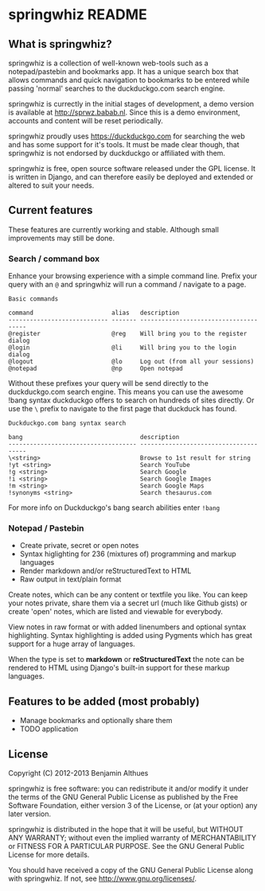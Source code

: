 # springwhiz README

## What is springwhiz?

springwhiz is a collection of well-known web-tools such as a
notepad/pastebin and bookmarks app. It has a unique search box that allows
commands and quick navigation to bookmarks to be entered while passing 'normal'
searches to the duckduckgo.com search engine.

springwhiz is currectly in the initial stages of development, a demo version is
available at http://sprwz.babab.nl. Since this is a demo environment, accounts
and content will be reset periodically.

springwhiz proudly uses https://duckduckgo.com for searching the web and has
some support for it's tools. It must be made clear though, that springwhiz is
not endorsed by duckduckgo or affiliated with them.

springwhiz is free, open source software released under the GPL license. It is
written in Django, and can therefore easily be deployed and extended or altered
to suit your needs.

## Current features

These features are currently working and stable. Although small improvements
may still be done.


### Search / command box

Enhance your browsing experience with a simple command line. Prefix your query
with an `@` and springwhiz will run a command / navigate to a page.

    Basic commands

    command                      alias   description
    ---------------------------- ------- --------------------------------------
    @register                    @reg    Will bring you to the register dialog
    @login                       @li     Will bring you to the login dialog
    @logout                      @lo     Log out (from all your sessions)
    @notepad                     @np     Open notepad


Without these prefixes your query will be send directly to the duckduckgo.com
search engine. This means you can use the awesome !bang syntax duckduckgo
offers to search on hundreds of sites directly. Or use the `\` prefix to
navigate to the first page that duckduck has found.

    Duckduckgo.com bang syntax search

    bang                                 description
    ------------------------------------ --------------------------------------
    \<string>                            Browse to 1st result for string
    !yt <string>                         Search YouTube
    !g <string>                          Search Google
    !i <string>                          Search Google Images
    !m <string>                          Search Google Maps
    !synonyms <string>                   Search thesaurus.com

For more info on Duckduckgo's bang search abilities enter `!bang`


### Notepad / Pastebin

- Create private, secret or open notes
- Syntax higlighting for 236 (mixtures of) programming and markup languages
- Render markdown and/or reStructuredText to HTML
- Raw output in text/plain format

Create notes, which can be any content or textfile you like. You can keep your
notes private, share them via a secret url (much like Github gists) or create
'open' notes, which are listed and viewable for everybody.

View notes in raw format or with added linenumbers and optional syntax
highlighting. Syntax highlighting is added using Pygments which has great
support for a huge array of languages.

When the type is set to **markdown** or **reStructuredText** the note can be
rendered to HTML using Django's built-in support for these markup languages.


## Features to be added (most probably)

- Manage bookmarks and optionally share them
- TODO application


## License

Copyright (C) 2012-2013  Benjamin Althues

springwhiz is free software: you can redistribute it and/or modify
it under the terms of the GNU General Public License as published by
the Free Software Foundation, either version 3 of the License, or
(at your option) any later version.

springwhiz is distributed in the hope that it will be useful,
but WITHOUT ANY WARRANTY; without even the implied warranty of
MERCHANTABILITY or FITNESS FOR A PARTICULAR PURPOSE.  See the
GNU General Public License for more details.

You should have received a copy of the GNU General Public License
along with springwhiz.  If not, see <http://www.gnu.org/licenses/>.
